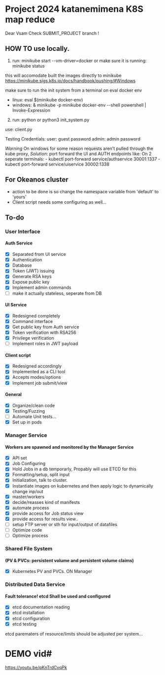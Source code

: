 # Project 2024 katanemimena K8S map reduce

Dear Vsam
Check SUBMIT_PROJECT branch !


## HOW TO use locally.


1. run: minikube start --vm-driver=docker 
    or make sure it is running: minikube status

this will accomodate built the images directly to minikube
https://minikube.sigs.k8s.io/docs/handbook/pushing/#Windows

make sure to run the init system from a terminal on eval docker env
- linux: eval $(minikube docker-env)
- windows: & minikube -p minikube docker-env --shell powershell | Invoke-Expression



2. run: python or python3 init_system.py

use: client.py 


Testing Credentials:
user: guest password
admin: admin password

*Warning* On windows for some reason requests aren't pulled through the kube proxy, *Solution*: port forward the UI and AUTH endpoints like:
On 2 seperate terminals:
    - kubectl port-forward service/authservice 30001:1337
    - kubectl port-forward service/uiservice 30002:1338


## For Okeanos cluster
- action to be done is so change the namespace variable from 'default' to 'yours'
- Client script needs some configuring as well...







## To-do

### User Interface

#### Auth Service
- [x] Separated from UI service
- [x] Authentication
- [x] Database
- [x] Token (JWT) issuing
- [x] Generate RSA keys
- [x] Expose public key
- [x] Implement admin commands
- [ ] make it actually stateless, seperate from DB

#### UI Service
- [x] Redesigned completely
- [x] Command interface
- [x] Get public key from Auth service
- [x] Token verification with RSA256
- [x] Privilege verification
- [ ] Implement roles in JWT payload

#### Client script
- [x] Redesigned accordingly
- [x] Implemented as a CLI tool
- [x] Accepts modes/options
- [x] Implement job submit/view

#### General
- [x] Organize/clean code
- [x] Testing/Fuzzing
- [ ] Automate Unit tests...
- [x] Set up in pods

### Manager Service
#### Workers are spawned and monitored by the Manager Service
- [x] API set
- [x] Job Configuring
- [x] Hold Jobs in a db temporarly, Propably will use ETCD for this
- [x] Formatting/setup, split input
- [x] Initialization, talk to cluster.
- [x] Instantiate images on kubernetes and then apply logic to dynamically change inp/out
- [x] master/workers 
- [x] decide/reasses kind of manifests
- [x] automate process
- [x] provide access for Job status view
- [x] provide access for results view..
- [ ] setup FTP server or sth for input/output of datafiles
- [ ] Optimize code
- [ ] Optimize process

### Shared File System
#### (PV & PVCs: persistent volume and persistent volume claims)
- [x] Kubernetes PV and PVCs. ON Manager

### Distributed Data Service
#### Fault tolerance! etcd Shall be used and  configured
- [x] etcd documentation reading
- [x] etcd installation
- [x] etcd configuration
- [x] etcd testing

etcd parematers of resource/limits should be adjusted per system...


# DEMO  vid#
https://youtu.be/pKnTrdCvqPk